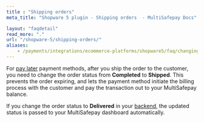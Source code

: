 ```yaml
---
title : "Shipping orders"
meta_title: "Shopware 5 plugin - Shipping orders  - MultiSafepay Docs"

layout: "faqdetail"
read_more: "."
url: "/shopware-5/shipping-orders/"
aliases:
    - /payments/integrations/ecommerce-platforms/shopware5/faq/changing-order-status-to-shipped/
---
```


For [pay later](/payments/methods/pay-later/) payment methods, after you ship the order to the customer, you need to change the order status from **Completed** to **Shipped**. This prevents the order expiring, and lets the payment method initiate the billing process with the customer and pay the transaction out to your MultiSafepay balance. 

If you change the order status to **Delivered** in your [backend](/glossaries/multisafepay-glossary/#backend), the updated status is passed to your MultiSafepay dashboard automatically.